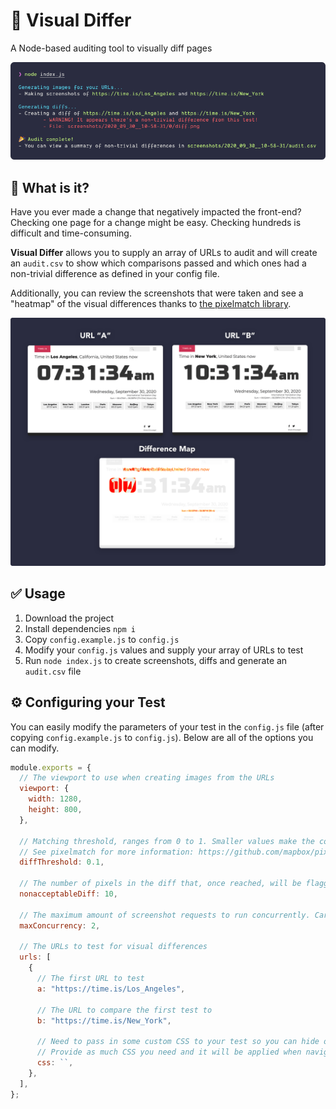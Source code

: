 # 🎨 Visual Differ
A Node-based auditing tool to visually diff pages

<img src="example.png" alt="An example of the Visual Differ CLI">

## 🤔 What is it?

Have you ever made a change that negatively impacted the front-end? Checking one page for a change might be easy. Checking hundreds is difficult and time-consuming.

**Visual Differ** allows you to supply an array of URLs to audit and will create an `audit.csv` to show which comparisons passed and which ones had a non-trivial difference as defined in your config file.

Additionally, you can review the screenshots that were taken and see a "heatmap" of the visual differences thanks to [the pixelmatch library](https://github.com/mapbox/pixelmatch).

<img src="example-diff.png" alt="An example of the Visual Differ displaying the screenshots and diff">

## ✅ Usage
1. Download the project
2. Install dependencies `npm i`
3. Copy `config.example.js` to `config.js`
4. Modify your `config.js` values and supply your array of URLs to test
5. Run `node index.js` to create screenshots, diffs and generate an `audit.csv` file

## ⚙️ Configuring your Test

You can easily modify the parameters of your test in the `config.js` file (after copying `config.example.js` to `config.js`). Below are all of the options you can modify.

```js
module.exports = {
  // The viewport to use when creating images from the URLs
  viewport: {
    width: 1280,
    height: 800,
  },

  // Matching threshold, ranges from 0 to 1. Smaller values make the comparison more sensitive. 0.1 by default.
  // See pixelmatch for more information: https://github.com/mapbox/pixelmatch#api
  diffThreshold: 0.1,

  // The number of pixels in the diff that, once reached, will be flagged in the audit during the testing
  nonacceptableDiff: 10,

  // The maximum amount of screenshot requests to run concurrently. Careful.
  maxConcurrency: 2,

  // The URLs to test for visual differences
  urls: [
    {
      // The first URL to test
      a: "https://time.is/Los_Angeles",

      // The URL to compare the first test to
      b: "https://time.is/New_York",

      // Need to pass in some custom CSS to your test so you can hide or change elements?
      // Provide as much CSS you need and it will be applied when navigating to the URLs
      css: ``,
    },
  ],
};
```
